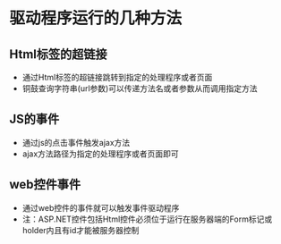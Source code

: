 # 驱动程序运行的几种方法

## Html标签的超链接

* 通过Html标签的超链接跳转到指定的处理程序或者页面
* 铜鼓查询字符串(url参数)可以传递方法名或者参数从而调用指定方法

## JS的事件

* 通过js的点击事件触发ajax方法
* ajax方法路径为指定的处理程序或者页面即可

## web控件事件

* 通过web控件的事件就可以触发事件驱动程序
* 注：ASP.NET控件包括Html控件必须位于运行在服务器端的Form标记或holder内且有id才能被服务器控制
